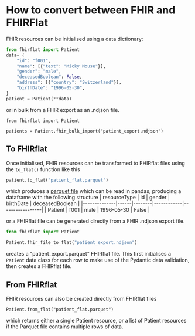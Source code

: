 # How to convert between FHIR and FHIRFlat

FHIR resources can be initialised using a data dictionary:
```python
from fhirflat import Patient
data= {
    "id": "f001",
    "name": [{"text": "Micky Mouse"}],
    "gender": "male",
    "deceasedBoolean": False,
    "address": [{"country": "Switzerland"}],
    "birthDate": "1996-05-30",
}
patient = Patient(**data)
```

or in bulk from a FHIR export as an .ndjson file.
```
from fhirflat import Patient

patients = Patient.fhir_bulk_import("patient_export.ndjson")
```

## To FHIRflat
Once initialised, FHIR resources can be transformed to FHIRflat files using the `to_flat()` function like this
```python
patient.to_flat("patient_flat.parquet")
```
which produces a [parquet file](https://towardsdatascience.com/demystifying-the-parquet-file-format-13adb0206705) which can be read in pandas, producing a dataframe with the following structure
| resourceType | id   | gender | birthDate  | deceasedBoolean |
|--------------|------|--------|------------|-----------------|
| Patient      | f001 | male   | 1996-05-30 | False           |

or a FHIRflat file can be generated directly from a FHIR .ndjson export file.
```python
from fhirflat import Patient

Patient.fhir_file_to_flat("patient_export.ndjson")
```
creates a "patient_export.parquet" FHIRflat file.
This first initialises a `Patient` data class for each row to make use of the Pydantic
data validation, then creates a FHIRflat file.

## From FHIRflat
FHIR resources can also be created directly from FHIRflat files
```
Patient.from_flat("patient_flat.parquet")
```
which returns either a single Patient resource, or a list of Patient resources if
the Parquet file contains multiple rows of data.
